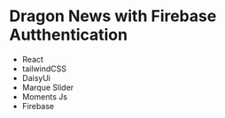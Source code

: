 # Dragon News with Firebase Autthentication

- React 
- tailwindCSS 
- DaisyUi 
- Marque Slider 
- Moments Js 
- Firebase

